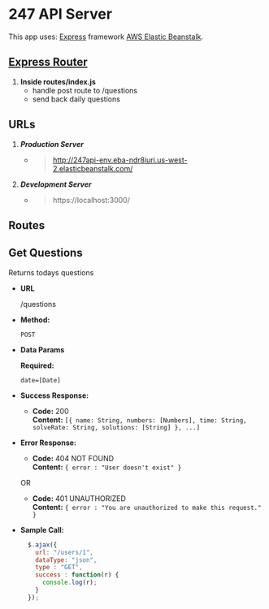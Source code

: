 # 247 API Server
This app uses:
[Express](https://expressjs.com/) framework
[AWS Elastic Beanstalk](http://aws.amazon.com/elasticbeanstalk/). 

## [Express Router](https://expressjs.com/en/4x/api.html#router)
1. **Inside routes/index.js**
   - handle post route to /questions
   - send back daily questions


## URLs
1. ***Production Server***
   - > http://247api-env.eba-ndr8iuri.us-west-2.elasticbeanstalk.com/
2. ***Development Server***
   - > https://localhost:3000/

## Routes
**Get Questions**
----
  Returns todays questions

* **URL**

  /questions

* **Method:**

  `POST`
  
* **Data Params**

   **Required:**
 
   `date=[Date]`


* **Success Response:**

  * **Code:** 200 <br />
    **Content:** `[{ name: String, numbers: [Numbers], time: String, solveRate: String, solutions: [String] }, ...]`
 
* **Error Response:**

  * **Code:** 404 NOT FOUND <br />
    **Content:** `{ error : "User doesn't exist" }`

  OR

  * **Code:** 401 UNAUTHORIZED <br />
    **Content:** `{ error : "You are unauthorized to make this request." }`

* **Sample Call:**

  ```javascript
    $.ajax({
      url: "/users/1",
      dataType: "json",
      type : "GET",
      success : function(r) {
        console.log(r);
      }
    });
  ```
